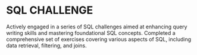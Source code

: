 # SQL CHALLENGE

Actively engaged in a series of SQL challenges aimed at enhancing query writing skills and mastering foundational SQL concepts.
Completed a comprehensive set of exercises covering various aspects of SQL, including data retrieval, filtering, and joins.





